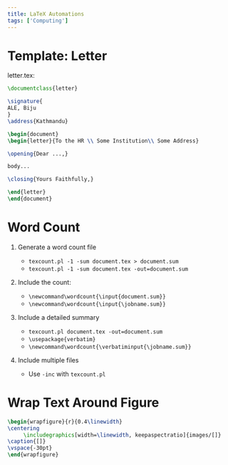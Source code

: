 ```yaml
---
title: LaTeX Automations
tags: ['Computing']
---
```


# Template: Letter

letter.tex:
```latex
\documentclass{letter}

\signature{
ALE, Biju
}
\address{Kathmandu}

\begin{document}
\begin{letter}{To the HR \\ Some Institution\\ Some Address}

\opening{Dear ...,}

body...

\closing{Yours Faithfully,}

\end{letter}
\end{document}
```

# Word Count


1. Generate a word count file
   - `texcount.pl -1 -sum document.tex > document.sum`
   - `texcount.pl -1 -sum document.tex -out=document.sum`

2. Include the count:
   - `\newcommand\wordcount{\input{document.sum}}`
   - `\newcommand\wordcount{\input{\jobname.sum}}`

3. Include a detailed summary
   - `texcount.pl document.tex -out=document.sum`
   - `\usepackage{verbatim}`
   - `\newcommand\wordcount{\verbatiminput{\jobname.sum}}`

4. Include multiple files
   - Use `-inc` with `texcount.pl`

# Wrap Text Around Figure

```latex
\begin{wrapfigure}{r}{0.4\linewidth}
\centering
     \includegraphics[width=\linewidth, keepaspectratio]{images/[]}
\caption{[]}
\vspace{-30pt}
\end{wrapfigure}
```
